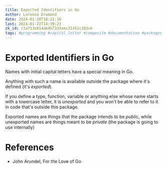 ```yaml
---
title: Exported Identifiers in Go
author: Lorenzo Drumond
date: 2024-01-20T18:21:16
last: 2024-01-22T14:39:23
zk_id: c3a713e814ab4b7333aec21451c283c6
tags: #programming #capital_letter #composite #documentation #packages #go #type #github #for_the_love_of_go #modules #struct
---
```



# Exported Identifiers in Go
Names with initial capital letters have a special meaning in Go.

Anything with such a name is available outside the package where it's defined (it's _exported_).

If you define a type, function, variable or anything else whose name starts with a lowercase letter, it is _unexported_ and you won't be able to refer to it in code that's outside this package.

Exported names are things that the package intends to be _public_, while unexported names are things meant to be _private_ (the package is going to use internally)

# References
- John Arundel, For the Love of Go
